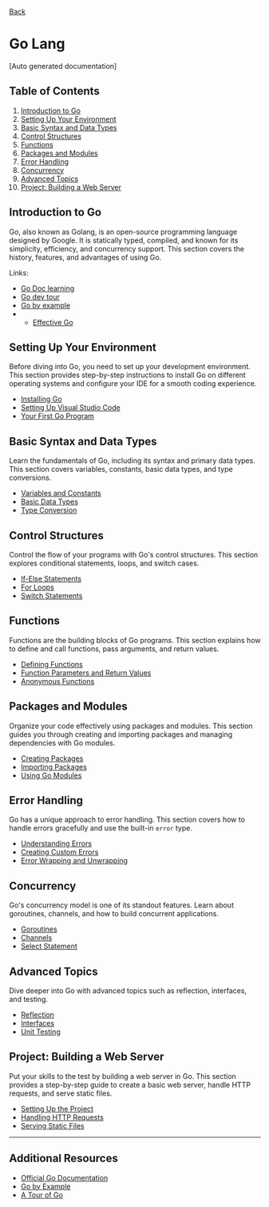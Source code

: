 [Back](http://marochang.github.io/)

# Go Lang 

[Auto generated documentation]

## Table of Contents

1. [Introduction to Go](#introduction-to-go)
2. [Setting Up Your Environment](#setting-up-your-environment)
3. [Basic Syntax and Data Types](#basic-syntax-and-data-types)
4. [Control Structures](#control-structures)
5. [Functions](#functions)
6. [Packages and Modules](#packages-and-modules)
7. [Error Handling](#error-handling)
8. [Concurrency](#concurrency)
9. [Advanced Topics](#advanced-topics)
10. [Project: Building a Web Server](#project-building-a-web-server)

## Introduction to Go

Go, also known as Golang, is an open-source programming language designed by Google. It is statically typed, compiled, and known for its simplicity, efficiency, and concurrency support. This section covers the history, features, and advantages of using Go.

Links:
- [Go Doc learning](https://go.dev/doc/)
- [Go dev tour](https://go.dev/tour) 
- [Go by example](https://gobyexample.com/)
- - [Effective Go](https://go.dev/doc/effective_go)
## Setting Up Your Environment

Before diving into Go, you need to set up your development environment. This section provides step-by-step instructions to install Go on different operating systems and configure your IDE for a smooth coding experience.

- [Installing Go](#installing-go)
- [Setting Up Visual Studio Code](#setting-up-visual-studio-code)
- [Your First Go Program](#your-first-go-program)

## Basic Syntax and Data Types

Learn the fundamentals of Go, including its syntax and primary data types. This section covers variables, constants, basic data types, and type conversions.

- [Variables and Constants](#variables-and-constants)
- [Basic Data Types](#basic-data-types)
- [Type Conversion](#type-conversion)

## Control Structures

Control the flow of your programs with Go's control structures. This section explores conditional statements, loops, and switch cases.

- [If-Else Statements](#if-else-statements)
- [For Loops](#for-loops)
- [Switch Statements](#switch-statements)

## Functions

Functions are the building blocks of Go programs. This section explains how to define and call functions, pass arguments, and return values.

- [Defining Functions](#defining-functions)
- [Function Parameters and Return Values](#function-parameters-and-return-values)
- [Anonymous Functions](#anonymous-functions)

## Packages and Modules

Organize your code effectively using packages and modules. This section guides you through creating and importing packages and managing dependencies with Go modules.

- [Creating Packages](#creating-packages)
- [Importing Packages](#importing-packages)
- [Using Go Modules](#using-go-modules)

## Error Handling

Go has a unique approach to error handling. This section covers how to handle errors gracefully and use the built-in `error` type.

- [Understanding Errors](#understanding-errors)
- [Creating Custom Errors](#creating-custom-errors)
- [Error Wrapping and Unwrapping](#error-wrapping-and-unwrapping)

## Concurrency

Go's concurrency model is one of its standout features. Learn about goroutines, channels, and how to build concurrent applications.

- [Goroutines](#goroutines)
- [Channels](#channels)
- [Select Statement](#select-statement)

## Advanced Topics

Dive deeper into Go with advanced topics such as reflection, interfaces, and testing.

- [Reflection](#reflection)
- [Interfaces](#interfaces)
- [Unit Testing](#unit-testing)

## Project: Building a Web Server

Put your skills to the test by building a web server in Go. This section provides a step-by-step guide to create a basic web server, handle HTTP requests, and serve static files.

- [Setting Up the Project](#setting-up-the-project)
- [Handling HTTP Requests](#handling-http-requests)
- [Serving Static Files](#serving-static-files)

---

## Additional Resources

- [Official Go Documentation](https://golang.org/doc/)
- [Go by Example](https://gobyexample.com/)
- [A Tour of Go](https://tour.golang.org/)
